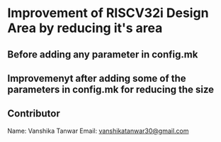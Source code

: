 
# Improvement of RISCV32i Design Area by reducing it's area






## Before adding any parameter in config.mk



## Improvemenyt after adding some of the parameters in config.mk for reducing the size



## Contributor

Name: Vanshika Tanwar 
Email: vanshikatanwar30@gmail.com  
